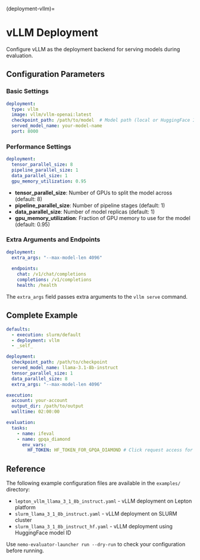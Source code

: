 (deployment-vllm)=

# vLLM Deployment

Configure vLLM as the deployment backend for serving models during evaluation.

## Configuration Parameters

### Basic Settings

```yaml
deployment:
  type: vllm
  image: vllm/vllm-openai:latest
  checkpoint_path: /path/to/model  # Model path (local or HuggingFace ID)
  served_model_name: your-model-name
  port: 8000
```

### Performance Settings

```yaml
deployment:
  tensor_parallel_size: 8
  pipeline_parallel_size: 1
  data_parallel_size: 1
  gpu_memory_utilization: 0.95
```

- **tensor_parallel_size**: Number of GPUs to split the model across (default: 8)
- **pipeline_parallel_size**: Number of pipeline stages (default: 1)
- **data_parallel_size**: Number of model replicas (default: 1)
- **gpu_memory_utilization**: Fraction of GPU memory to use for the model (default: 0.95)

### Extra Arguments and Endpoints

```yaml
deployment:
  extra_args: "--max-model-len 4096"
  
  endpoints:
    chat: /v1/chat/completions
    completions: /v1/completions
    health: /health
```

The `extra_args` field passes extra arguments to the `vllm serve` command.

## Complete Example

```yaml
defaults:
  - execution: slurm/default
  - deployment: vllm
  - _self_

deployment:
  checkpoint_path: /path/to/checkpoint
  served_model_name: llama-3.1-8b-instruct
  tensor_parallel_size: 1
  data_parallel_size: 8
  extra_args: "--max-model-len 4096"

execution:
  account: your-account
  output_dir: /path/to/output
  walltime: 02:00:00

evaluation:
  tasks:
    - name: ifeval
    - name: gpqa_diamond
      env_vars:
        HF_TOKEN: HF_TOKEN_FOR_GPQA_DIAMOND # Click request access for GPQA-Diamond: https://huggingface.co/datasets/Idavidrein/gpqa
```

## Reference

The following example configuration files are available in the `examples/` directory:

- `lepton_vllm_llama_3_1_8b_instruct.yaml` - vLLM deployment on Lepton platform
- `slurm_llama_3_1_8b_instruct.yaml` - vLLM deployment on SLURM cluster
- `slurm_llama_3_1_8b_instruct_hf.yaml` - vLLM deployment using HuggingFace model ID

Use `nemo-evaluator-launcher run --dry-run` to check your configuration before running.

